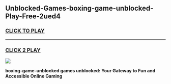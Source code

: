 
## Unblocked-Games-boxing-game-unblocked-Play-Free-2ued4
<h3>
<a href="https://premium76.site?title=boxing-game-unblocked&ref=23A">CLICK TO PLAY</a></h3>
<hr>

<h3>
<a href="https://premium76.site?title=boxing-game-unblocked&ref=23A">CLICK 2 PLAY</a>
  
</h3>

<a href="https://premium76.site?title=boxing-game-unblocked&ref=23A"><img src="https://clearcache.store/games.png"></a>


**boxing-game-unblocked games unblocked: Your Gateway to Fun and Accessible Online Gaming**
